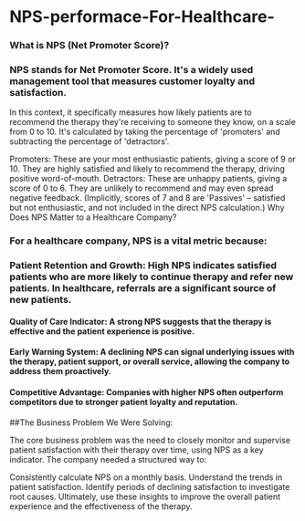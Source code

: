 # NPS-performace-For-Healthcare-
### What is NPS (Net Promoter Score)?

### NPS stands for Net Promoter Score. It's a widely used management tool that measures customer loyalty and satisfaction. 
In this context, it specifically measures how likely patients are to recommend the therapy they're receiving to someone they know, on a scale from 0 to 10. It's calculated by taking the percentage of 'promoters' and subtracting the percentage of 'detractors'.


 Promoters: These are your most enthusiastic patients, giving a score of 9 or 10. They are highly satisfied and likely to recommend the therapy, driving positive word-of-mouth.
Detractors: These are unhappy patients, giving a score of 0 to 6. They are unlikely to recommend and may even spread negative feedback.
(Implicitly, scores of 7 and 8 are 'Passives' – satisfied but not enthusiastic, and not included in the direct NPS calculation.)
Why Does NPS Matter to a Healthcare Company?

### For a healthcare company, NPS is a vital metric because:

 ### Patient Retention and Growth: High NPS indicates satisfied patients who are more likely to continue therapy and refer new patients. In healthcare, referrals are a significant source of new patients.
 #### Quality of Care Indicator: A strong NPS suggests that the therapy is effective and the patient experience is positive.
 #### Early Warning System: A declining NPS can signal underlying issues with the therapy, patient support, or overall service, allowing the company to address them proactively.
#### Competitive Advantage: Companies with higher NPS often outperform competitors due to stronger patient loyalty and reputation.

##The Business Problem We Were Solving:

 The core business problem was the need to closely monitor and supervise patient satisfaction with their therapy over time, using NPS as a key indicator. The company needed a structured way to:

Consistently calculate NPS on a monthly basis.
Understand the trends in patient satisfaction.
Identify periods of declining satisfaction to investigate root causes.
Ultimately, use these insights to improve the overall patient experience and the effectiveness of the therapy.
